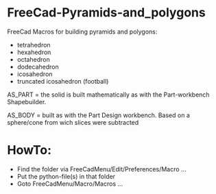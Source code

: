 # FreeCad-Pyramids-and_polygons
FreeCad Macros for building pyramids 
and polygons:
- tetrahedron
- hexahedron
- octahedron
- dodecahedron
- icosahedron
- truncated icosahedron (football)

AS_PART = the solid is built mathematically as with the Part-workbench Shapebuilder.

AS_BODY = built as with the Part Design workbench. Based on a sphere/cone from wich slices were subtracted

# HowTo:
- Find the folder via FreeCadMenu/Edit/Preferences/Macro ...
- Put the python-file(s) in that folder
- Goto FreeCadMenu/Macro/Macros ...

